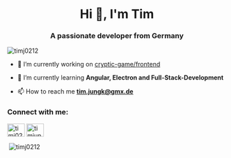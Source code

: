 <h1 align="center">Hi 👋, I'm Tim</h1>
<h3 align="center">A passionate developer from Germany</h3>

<p align="left"> <img src="https://komarev.com/ghpvc/?username=timj0212&label=Profile%20views&color=0e75b6&style=flat" alt="timj0212" /> </p>

- 🔭 I’m currently working on [cryptic-game/frontend](cryptic-game/frontend)

- 🌱 I’m currently learning **Angular, Electron and Full-Stack-Development**

- 📫 How to reach me **tim.jungk@gmx.de**

<h3 align="left">Connect with me:</h3>
<p align="left">
<a href="https://stackoverflow.com/users/timj0212" target="blank"><img align="center" src="https://raw.githubusercontent.com/rahuldkjain/github-profile-readme-generator/master/src/images/icons/Social/stack-overflow.svg" alt="timj0212" height="30" width="40" /></a>
<a href="https://linkedin.com/in/timjungk" target="blank"><img align="center" src="https://raw.githubusercontent.com/rahuldkjain/github-profile-readme-generator/master/src/images/icons/Social/linked-in-alt.svg" alt="timjungk" height="30" width="40" /></a>
</p>
<p>&nbsp;<img align="center" src="https://github-readme-stats.vercel.app/api?username=timj0212&show_icons=true&locale=en" alt="timj0212" /></p>

